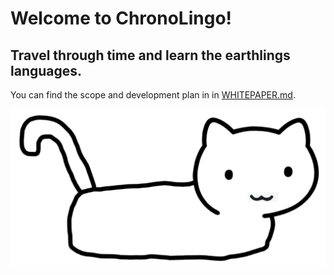 # Welcome to ChronoLingo!
## Travel through time and learn the earthlings languages.

You can find the scope and development plan in in [WHITEPAPER.md](WHITEPAPER.md).

![Mode previews](../assets/chrono_chill.png)

